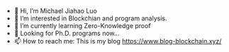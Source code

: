 - 👋 Hi, I’m Michael Jiahao Luo
- 👀 I’m interested in Blockchian and program analysis.
- 🌱 I’m currently learning Zero-Knowledge proof
- 💞️ Looking for Ph.D. programs now...
- 📫 How to reach me: This is my blog https://www.blog-blockchain.xyz/

<!---
learnerLj/learnerLj is a ✨ special ✨ repository because its `README.md` (this file) appears on your GitHub profile.
You can click the Preview link to take a look at your changes.
--->
